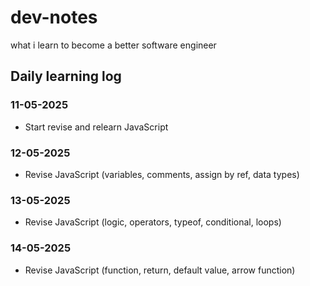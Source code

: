 # dev-notes
what i learn to become a better software engineer

## Daily learning log
### 11-05-2025
- Start revise and relearn JavaScript
### 12-05-2025
- Revise JavaScript (variables, comments, assign by ref, data types)
### 13-05-2025
- Revise JavaScript (logic, operators, typeof, conditional, loops)
### 14-05-2025
- Revise JavaScript (function, return, default value, arrow function)
